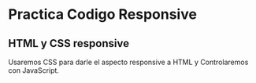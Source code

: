 # Practica Codigo Responsive
## HTML y CSS responsive
Usaremos CSS para darle el aspecto responsive a HTML y Controlaremos con JavaScript.
